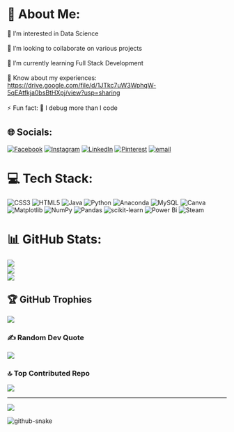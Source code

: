 # 💫 About Me:
👀 I’m interested in Data Science<br><br>💞️ I’m looking to collaborate on various projects<br><br>🌱 I’m currently learning Full Stack Development<br><br>📄 Know about my experiences: https://drive.google.com/file/d/1JTkc7uW3WphqW-5qEAtfkja0bsBtHXpj/view?usp=sharing<br><br>⚡ Fun fact: 🐛 I debug more than I code


## 🌐 Socials:
[![Facebook](https://img.shields.io/badge/Facebook-%231877F2.svg?logo=Facebook&logoColor=white)](https://facebook.com/Priya) [![Instagram](https://img.shields.io/badge/Instagram-%23E4405F.svg?logo=Instagram&logoColor=white)](https://instagram.com/7priya7) [![LinkedIn](https://img.shields.io/badge/LinkedIn-%230077B5.svg?logo=linkedin&logoColor=white)](https://linkedin.com/in/Priya) [![Pinterest](https://img.shields.io/badge/Pinterest-%23E60023.svg?logo=Pinterest&logoColor=white)](https://pinterest.com/Priya) [![email](https://img.shields.io/badge/Email-D14836?logo=gmail&logoColor=white)](mailto:priyajain261202@gmail.com) 

# 💻 Tech Stack:
![CSS3](https://img.shields.io/badge/css3-%231572B6.svg?style=for-the-badge&logo=css3&logoColor=white) ![HTML5](https://img.shields.io/badge/html5-%23E34F26.svg?style=for-the-badge&logo=html5&logoColor=white) ![Java](https://img.shields.io/badge/java-%23ED8B00.svg?style=for-the-badge&logo=openjdk&logoColor=white) ![Python](https://img.shields.io/badge/python-3670A0?style=for-the-badge&logo=python&logoColor=ffdd54) ![Anaconda](https://img.shields.io/badge/Anaconda-%2344A833.svg?style=for-the-badge&logo=anaconda&logoColor=white) ![MySQL](https://img.shields.io/badge/mysql-4479A1.svg?style=for-the-badge&logo=mysql&logoColor=white) ![Canva](https://img.shields.io/badge/Canva-%2300C4CC.svg?style=for-the-badge&logo=Canva&logoColor=white) ![Matplotlib](https://img.shields.io/badge/Matplotlib-%23ffffff.svg?style=for-the-badge&logo=Matplotlib&logoColor=black) ![NumPy](https://img.shields.io/badge/numpy-%23013243.svg?style=for-the-badge&logo=numpy&logoColor=white) ![Pandas](https://img.shields.io/badge/pandas-%23150458.svg?style=for-the-badge&logo=pandas&logoColor=white) ![scikit-learn](https://img.shields.io/badge/scikit--learn-%23F7931E.svg?style=for-the-badge&logo=scikit-learn&logoColor=white) ![Power Bi](https://img.shields.io/badge/power_bi-F2C811?style=for-the-badge&logo=powerbi&logoColor=black) ![Steam](https://img.shields.io/badge/steam-%23000000.svg?style=for-the-badge&logo=steam&logoColor=white)
# 📊 GitHub Stats:
![](https://github-readme-stats.vercel.app/api?username=priya-af&theme=dark&hide_border=true&include_all_commits=true&count_private=true)<br/>
![](https://github-readme-streak-stats.herokuapp.com/?user=priya-af&theme=dark&hide_border=true)<br/>
![](https://github-readme-stats.vercel.app/api/top-langs/?username=priya-af&theme=dark&hide_border=true&include_all_commits=true&count_private=true&layout=compact)

## 🏆 GitHub Trophies
![](https://github-profile-trophy.vercel.app/?username=priya-af&theme=radical&no-frame=false&no-bg=false&margin-w=4)

### ✍️ Random Dev Quote
![](https://quotes-github-readme.vercel.app/api?type=horizontal&theme=radical)

### 🔝 Top Contributed Repo
![](https://github-contributor-stats.vercel.app/api?username=priya-af&limit=5&theme=dark&combine_all_yearly_contributions=true)

---
[![](https://visitcount.itsvg.in/api?id=priya-af&icon=0&color=0)](https://visitcount.itsvg.in)

<picture>
  <source media="(prefers-color-scheme: dark)" srcset="https://raw.githubusercontent.com/tobiasmeyhoefer/tobiasmeyhoefer/output/github-snake-dark.svg" />
  <source media="(prefers-color-scheme: light)" srcset="https://raw.githubusercontent.com/tobiasmeyhoefer/tobiasmeyhoefer/output/github-snake.svg" />
  <img alt="github-snake" src="https://raw.githubusercontent.com/tobiasmeyhoefer/tobiasmeyhoefer/output/github-snake.svg" />
</picture>
